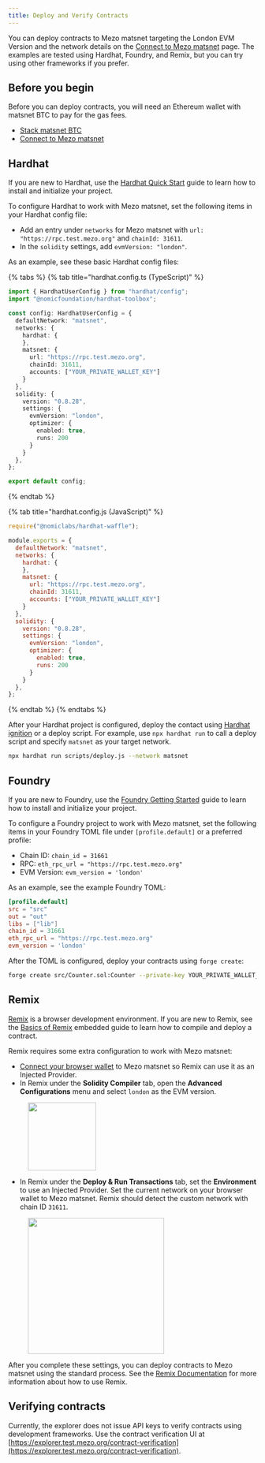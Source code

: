 ```yaml
---
title: Deploy and Verify Contracts
---
```


You can deploy contracts to Mezo matsnet targeting the London EVM Version and the network details on the [Connect to Mezo matsnet](connect-to-mezo-matsnet.md) page. The examples are tested using Hardhat, Foundry, and Remix, but you can try using other frameworks if you prefer.

## Before you begin

Before you can deploy contracts, you will need an Ethereum wallet with matsnet BTC to pay for the gas fees.

* [Stack matsnet BTC](stack-matsnet-btc.md)
* [Connect to Mezo matsnet](stack-matsnet-btc.md)

## Hardhat

If you are new to Hardhat, use the [Hardhat Quick Start](https://hardhat.org/hardhat-runner/docs/getting-started#quick-start) guide to learn how to install and initialize your project.

To configure Hardhat to work with Mezo matsnet, set the following items in your Hardhat config file:

* Add an entry under `networks` for Mezo matsnet with `url: "https://rpc.test.mezo.org"` and `chainId: 31611`.
* In the `solidity` settings, add `evmVersion: "london"`.

As an example, see these basic Hardhat config files:

{% tabs %}
{% tab title="hardhat.config.ts (TypeScript)" %}
```typescript
import { HardhatUserConfig } from "hardhat/config";
import "@nomicfoundation/hardhat-toolbox";

const config: HardhatUserConfig = {
  defaultNetwork: "matsnet",
  networks: {
    hardhat: {
    },
    matsnet: {
      url: "https://rpc.test.mezo.org",
      chainId: 31611,
      accounts: ["YOUR_PRIVATE_WALLET_KEY"]
    }
  },
  solidity: {
    version: "0.8.28",
    settings: {
      evmVersion: "london",
      optimizer: {
        enabled: true,
        runs: 200
      }
    }
  },
};

export default config;
```
{% endtab %}

{% tab title="hardhat.config.js (JavaScript)" %}
```javascript
require("@nomiclabs/hardhat-waffle");

module.exports = {
  defaultNetwork: "matsnet",
  networks: {
    hardhat: {
    },
    matsnet: {
      url: "https://rpc.test.mezo.org",
      chainId: 31611,
      accounts: ["YOUR_PRIVATE_WALLET_KEY"]
    }
  },
  solidity: {
    version: "0.8.28",
    settings: {
      evmVersion: "london",
      optimizer: {
        enabled: true,
        runs: 200
      }
    }
  },
};
```
{% endtab %}
{% endtabs %}

After your Hardhat project is configured, deploy the contact using [Hardhat ignition](https://hardhat.org/hardhat-runner/docs/guides/deploying) or a deploy script. For example, use `npx hardhat run` to call a deploy script and specify `matsnet` as your target network.

```sh
npx hardhat run scripts/deploy.js --network matsnet
```

## Foundry

If you are new to Foundry, use the [Foundry Getting Started](https://book.getfoundry.sh/getting-started/installation) guide to learn how to install and initialize your project.

To configure a Foundry project to work with Mezo matsnet, set the following items in your Foundry TOML file under `[profile.default]` or a preferred profile:

* Chain ID: `chain_id = 31661`
* RPC: `eth_rpc_url = "https://rpc.test.mezo.org"`
* EVM Version: `evm_version = 'london'`

As an example, see the example Foundry TOML:

```toml
[profile.default]
src = "src"
out = "out"
libs = ["lib"]
chain_id = 31661
eth_rpc_url = "https://rpc.test.mezo.org"
evm_version = 'london'
```

After the TOML is configured, deploy your contracts using `forge create`:

```sh
forge create src/Counter.sol:Counter --private-key YOUR_PRIVATE_WALLET_KEY
```

## Remix

[Remix](https://remix.ethereum.org/) is a browser development environment. If you are new to Remix, see the [Basics of Remix](https://remix.ethereum.org/?#activate=udapp,solidity,LearnEth) embedded guide to learn how to compile and deploy a contract.

Remix requires some extra configuration to work with Mezo matsnet:

* [Connect your browser wallet](connect-to-mezo-matsnet.md) to Mezo matsnet so Remix can use it as an Injected Provider.
* In Remix under the **Solidity Compiler** tab, open the **Advanced Configurations** menu and select `london` as the EVM version.

<figure><img src="/gitbook/Screenshot from 2024-11-19 01-37-06.png" alt="" width="138"><figcaption></figcaption></figure>

* In Remix under the **Deploy & Run Transactions** tab, set the **Environment** to use an Injected Provider. Set the current network on your browser wallet to Mezo matsnet. Remix should detect the custom network with chain ID `31611`.

<figure><img src="/gitbook/Screenshot from 2024-11-19 01-20-40.png" alt="" width="276"><figcaption></figcaption></figure>

After you complete these settings, you can deploy contracts to Mezo matsnet using the standard process. See the [Remix Documentation](https://remix-ide.readthedocs.io/en/latest/) for more information about how to use Remix.

## Verifying contracts

Currently, the explorer does not issue API keys to verify contracts using development frameworks. Use the contract verification UI at [https://explorer.test.mezo.org/contract-verification](https://explorer.test.mezo.org/contract-verification).


